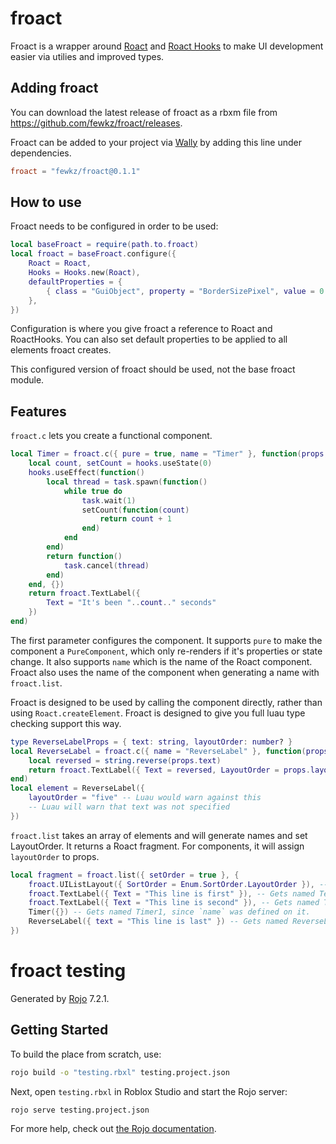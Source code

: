 # froact
Froact is a wrapper around [Roact](https://github.com/Roblox/roact) and [Roact Hooks](https://github.com/Kampfkarren/roact-hooks)
to make UI development easier via utilies and improved types.

## Adding froact
You can download the latest release of froact as a rbxm file from https://github.com/fewkz/froact/releases.

Froact can be added to your project via [Wally](https://wally.run/) by adding this line under dependencies.
```toml
froact = "fewkz/froact@0.1.1"
```

## How to use
Froact needs to be configured in order to be used:
```lua
local baseFroact = require(path.to.froact)
local froact = baseFroact.configure({
    Roact = Roact,
    Hooks = Hooks.new(Roact),
    defaultProperties = {
        { class = "GuiObject", property = "BorderSizePixel", value = 0 }
    },
})
```
Configuration is where you give froact a reference to Roact and RoactHooks.
You can also set default properties to be applied to all elements froact creates.

This configured version of froact should be used, not the base froact module.

## Features
`froact.c` lets you create a functional component.
```lua
local Timer = froact.c({ pure = true, name = "Timer" }, function(props, hooks)
    local count, setCount = hooks.useState(0)
    hooks.useEffect(function()
        local thread = task.spawn(function()
            while true do
                task.wait(1)
                setCount(function(count)
                    return count + 1
                end)
            end
        end)
        return function()
            task.cancel(thread)
        end)
    end, {})
    return froact.TextLabel({
        Text = "It's been "..count.." seconds"
    })
end)
```
The first parameter configures the component.
It supports `pure` to make the component a `PureComponent`,
which only re-renders if it's properties or state change.
It also supports `name` which is the name of the Roact component.
Froact also uses the name of the component when generating a name with `froact.list`.

Froact is designed to be used by calling the component directly,
rather than using `Roact.createElement`.
Froact is designed to give you full luau type checking support this way.
```lua
type ReverseLabelProps = { text: string, layoutOrder: number? }
local ReverseLabel = froact.c({ name = "ReverseLabel" }, function(props: ReverseLabelProps, hooks)
    local reversed = string.reverse(props.text)
    return froact.TextLabel({ Text = reversed, LayoutOrder = props.layoutOrder })
end)
local element = ReverseLabel({
    layoutOrder = "five" -- Luau would warn against this
    -- Luau will warn that text was not specified
})
```

`froact.list` takes an array of elements and will generate names and set LayoutOrder.
It returns a Roact fragment.
For components, it will assign `layoutOrder` to props.
```lua
local fragment = froact.list({ setOrder = true }, {
    froact.UIListLayout({ SortOrder = Enum.SortOrder.LayoutOrder }), -- Gets named UIListLayout1
    froact.TextLabel({ Text = "This line is first" }), -- Gets named TextLabel1
    froact.TextLabel({ Text = "This line is second" }), -- Gets named TextLabel2
    Timer({}) -- Gets named Timer1, since `name` was defined on it.
    ReverseLabel({ text = "This line is last" }) -- Gets named ReverseLabel1, and has `layoutOrder` set.
})
```

# froact testing
Generated by [Rojo](https://github.com/rojo-rbx/rojo) 7.2.1.

## Getting Started
To build the place from scratch, use:

```bash
rojo build -o "testing.rbxl" testing.project.json
```

Next, open `testing.rbxl` in Roblox Studio and start the Rojo server:

```bash
rojo serve testing.project.json
```

For more help, check out [the Rojo documentation](https://rojo.space/docs).